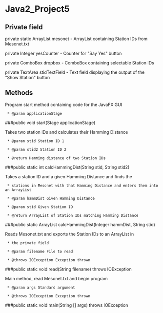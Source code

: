 # Java2_Project5

## Private field

private static ArrayList<String> mesonet - ArrayList containing Station IDs from Mesonet.txt
  
private Integer yesCounter - Counter for "Say Yes" button

private ComboBox<String> dropbox - ComboBox containing selectable Station IDs
  
private TextArea stidTextField - Text field displaying the output of the "Show Station" button

## Methods
Program start method containing code for the JavaFX GUI

	 * @param applicationStage
	 
###public void start(Stage applicationStage)

Takes two station IDs and calculates their Hamming Distance

	 * @param stid Station ID 1
	 
	 * @param stid2 Station ID 2
	 
	 * @return Hamming distance of two Station IDs
	 
###public static int calcHammingDist(String stid, String stid2)

Takes a station ID and a given Hamming Distance and finds the

	 * stations in Mesonet with that Hamming Distance and enters them into an ArrayList
	 
	 * @param hammDist Given Hamming Distance
	 
	 * @param stid Given Station ID
	 
	 * @return ArrayList of Station IDs matching Hamming Distance
	 
###public static ArrayList<String> calcHammingDist(Integer hammDist, String stid)
  
  Reads Mesonet.txt and exports the Station IDs to an ArrayList in
  
	 * the private field
	 
	 * @param filename File to read
	 
	 * @throws IOException Exception thrown
	 
###public static void read(String filename) throws IOException

Main method, read Mesonet.txt and begin program

	 * @param args Standard argument
	 
	 * @throws IOException Exception thrown
	 
###public static void main(String [] args) throws IOException
